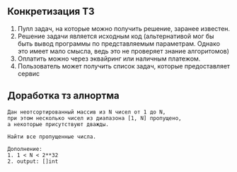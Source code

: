 ## Конкретизация ТЗ

1. Пулл задач, на которые можно получить решение, заранее известен.
2. Решение задачи является исходным код (альтернативой мог бы быть вывод программы по представляемым параметрам. Однако это имеет мало смысла, ведь это не проверяет знание алгоритомов)
3. Оплатить можно через эквайринг или наличным платежом.
4. Пользователь может получить список задач, которые предоставляет сервис

## Доработка тз алнортма
```
Дан неотсортированный массив из N чисел от 1 до N,
при этом несколько чисел из диапазона [1, N] пропущено,
а некоторые присутствуют дважды.

Найти все пропущенные числа.

Дополнение:
1. 1 < N < 2**32
2. output: []int


```